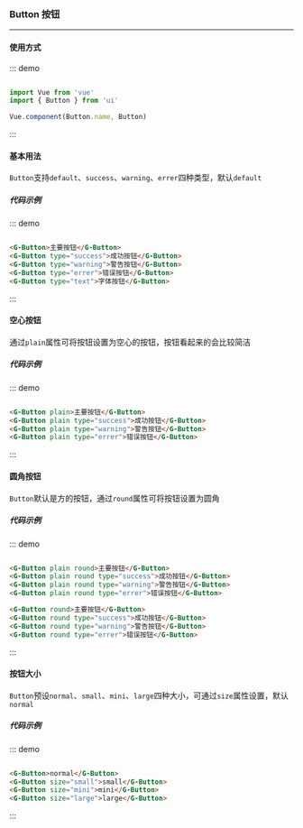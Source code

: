 <!--
 * @Descripttion: 
 * @Author: Fone丶峰
 * @LastModifiedBy: Fone丶峰
 * @Date: 2019-08-21 18:04:47
 * @LastEditors: Fone丶峰
 * @LastEditTime: 2019-09-03 11:26:45
 * @email: 15921712019@163.com
 * @gitHub: https://github.com/FoneQinrf
 -->
### Button 按钮
---

#### 使用方式
::: demo
```js

import Vue from 'vue'
import { Button } from 'ui'

Vue.component(Button.name, Button)

```
:::

#### 基本用法
`Button`支持`default`、`success`、`warning`、`errer`四种类型，默认`default`
##### 代码示例
::: demo
```html

<G-Button>主要按钮</G-Button>
<G-Button type="success">成功按钮</G-Button>
<G-Button type="warning">警告按钮</G-Button>
<G-Button type="errer">错误按钮</G-Button>
<G-Button type="text">字体按钮</G-Button>

```
:::

#### 空心按钮
通过`plain`属性可将按钮设置为空心的按钮，按钮看起来的会比较简洁
##### 代码示例
::: demo
```html

<G-Button plain>主要按钮</G-Button>
<G-Button plain type="success">成功按钮</G-Button>
<G-Button plain type="warning">警告按钮</G-Button>
<G-Button plain type="errer">错误按钮</G-Button>

```
:::

#### 圆角按钮
`Button`默认是方的按钮，通过`round`属性可将按钮设置为圆角
##### 代码示例
::: demo
```html

<G-Button plain round>主要按钮</G-Button>
<G-Button plain round type="success">成功按钮</G-Button>
<G-Button plain round type="warning">警告按钮</G-Button>
<G-Button plain round type="errer">错误按钮</G-Button>

<G-Button round>主要按钮</G-Button>
<G-Button round type="success">成功按钮</G-Button>
<G-Button round type="warning">警告按钮</G-Button>
<G-Button round type="errer">错误按钮</G-Button>

```
:::

#### 按钮大小
`Button`预设`normal`、`small`、`mini`、`large`四种大小，可通过`size`属性设置，默认`normal`
##### 代码示例
::: demo
```html

<G-Button>normal</G-Button>
<G-Button size="small">small</G-Button>
<G-Button size="mini">mini</G-Button>
<G-Button size="large">large</G-Button>

```
:::